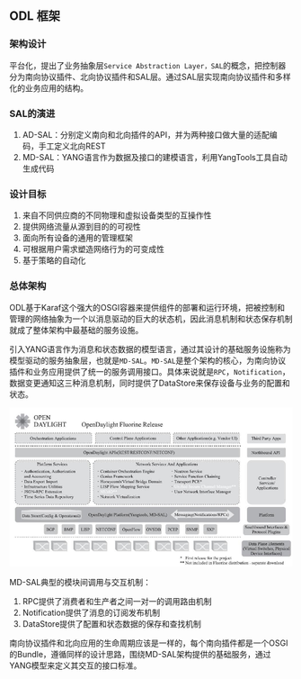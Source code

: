 ## ODL 框架
### 架构设计
平台化，提出了业务抽象层`Service Abstraction Layer，SAL`的概念，把控制器分为南向协议插件、北向协议插件和SAL层。通过SAL层实现南向协议插件和多样化的业务应用的结构。

### SAL的演进
1. AD-SAL：分别定义南向和北向插件的API，并为两种接口做大量的适配编码，手工定义北向REST
2. MD-SAL：YANG语言作为数据及接口的建模语言，利用YangTools工具自动生成代码

### 设计目标
1. 来自不同供应商的不同物理和虚拟设备类型的互操作性
2. 提供网络流量从源到目的的可视性
3. 面向所有设备的通用的管理框架
4. 可根据用户需求塑造网络行为的可变成性
5. 基于策略的自动化

### 总体架构
ODL基于Karaf这个强大的OSGI容器来提供组件的部署和运行环境，把被控制和管理的网络抽象为一个以消息驱动的巨大的状态机，因此消息机制和状态保存机制就成了整体架构中最基础的服务设施。

引入YANG语言作为消息和状态数据的模型语言，通过其设计的基础服务设施称为模型驱动的服务抽象层，也就是`MD-SAL`。`MD-SAL`是整个架构的核心，为南向协议插件和业务应用提供了统一的服务调用接口。具体来说就是`RPC`，`Notification`，数据变更通知这三种消息机制，同时提供了DataStore来保存设备与业务的配置和状态。

![](ODL框架/Pasted%20image%2020220819220344.png)

MD-SAL典型的模块间调用与交互机制：
1. RPC提供了消费者和生产者之间一对一的调用路由机制
2. Notification提供了消息的订阅发布机制
3. DataStore提供了配置和状态数据的保存和查找机制

南向协议插件和北向应用的生命周期应该是一样的，每个南向插件都是一个OSGI的Bundle，遵循同样的设计思路，围绕MD-SAL架构提供的基础服务，通过YANG模型来定义其交互的接口标准。

